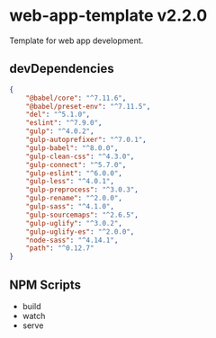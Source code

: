 # web-app-template v2.2.0
Template for web app development.

## devDependencies

``` json
{
	"@babel/core": "^7.11.6",
	"@babel/preset-env": "^7.11.5",
	"del": "^5.1.0",
	"eslint": "^7.9.0",
	"gulp": "^4.0.2",
	"gulp-autoprefixer": "^7.0.1",
	"gulp-babel": "^8.0.0",
	"gulp-clean-css": "^4.3.0",
	"gulp-connect": "^5.7.0",
	"gulp-eslint": "^6.0.0",
	"gulp-less": "^4.0.1",
	"gulp-preprocess": "^3.0.3",
	"gulp-rename": "^2.0.0",
	"gulp-sass": "^4.1.0",
	"gulp-sourcemaps": "^2.6.5",
	"gulp-uglify": "^3.0.2",
	"gulp-uglify-es": "^2.0.0",
	"node-sass": "^4.14.1",
	"path": "^0.12.7"
}
```

## NPM Scripts

- build
- watch
- serve
